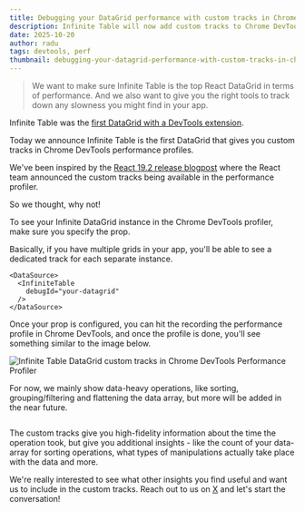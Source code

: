 ```yaml
---
title: Debugging your DataGrid performance with custom tracks in Chrome DevTools
description: Infinite Table will now add custom tracks to Chrome DevTools performance profiler to help you debug the performance of your DataGrid
date: 2025-10-20
author: radu
tags: devtools, perf
thumbnail: debugging-your-datagrid-performance-with-custom-tracks-in-chrome-devtools-performance-profiler.png
---
```


> We want to make sure Infinite Table is the top React DataGrid in terms of performance. And we also want to give you the right tools to track down any slowness you might find in your app.

Infinite Table was the [first DataGrid with a DevTools extension](/blog/2025/05/12/the-first-devtools-for-a-datagrid).

Today we announce Infinite Table is the first DataGrid that gives you custom tracks in Chrome DevTools performance profiles.

We've been inspired by the [React 19.2 release blogpost](https://react.dev/blog/2025/10/01/react-19-2#performance-tracks) where the React team announced the custom tracks being available in the performance profiler.

So we thought, why not!

<Note>

To see your Infinite DataGrid instance in the Chrome DevTools profiler, make sure you specify the <PropLink name="debugId" /> prop.

Basically, if you have multiple grids in your app, you'll be able to see a dedicated track for each separate instance.

</Note>


```tsx {3} title="Specify the debugId prop to see the DataGrid in the Chrome Profiler"
<DataSource>
  <InfiniteTable
    debugId="your-datagrid"
  />
</DataSource>
```

Once your <PropLink name="debugId" /> prop is configured, you can hit the recording the performance profile in Chrome DevTools, and once the profile is done, you'll see something similar to the image below.

![Infinite Table DataGrid custom tracks in Chrome DevTools Performance Profiler](/blog-images/infinite-custom-tracks-in-devtools-profiler.png)

For now, we mainly show data-heavy operations, like sorting, grouping/filtering and flattening the data array, but more will be added in the near future.

```tsx live viewMode="preview" file="debugging-with-custom-tracks.page.tsx" title="Start recording a performance profile - while recording, click a column header to trigger a sort"
```

The custom tracks give you high-fidelity information about the time the operation took, but give you additional insights - like the count of your data-array for sorting operations, what types of manipulations actually take place with the data and more.

We're really interested to see what other insights you find useful and want us to include in the custom tracks. Reach out to us on [X](https://x.com/get_infinite) and let's start the conversation!
